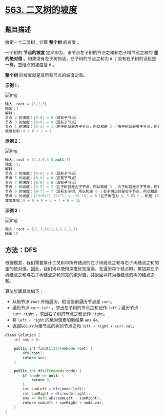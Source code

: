 # [563. 二叉树的坡度](https://leetcode-cn.com/problems/binary-tree-tilt/)

## 题目描述

给定一个二叉树，计算 **整个树** 的坡度 。

一个树的 **节点的坡度** 定义即为，该节点左子树的节点之和和右子树节点之和的 **差的绝对值** 。如果没有左子树的话，左子树的节点之和为 `0` ；没有右子树的话也是一样。空结点的坡度是 `0` 。

**整个树** 的坡度就是其所有节点的坡度之和。

**示例 1：**

![img](https://i.loli.net/2021/11/18/FUOlmXfqLJ98CHS.jpg)

```java
输入：root = [1,2,3]
输出：1
解释：
节点 2 的坡度：|0-0| = 0（没有子节点）
节点 3 的坡度：|0-0| = 0（没有子节点）
节点 1 的坡度：|2-3| = 1（左子树就是左子节点，所以和是 2 ；右子树就是右子节点，所以和是 3 ）
坡度总和：0 + 0 + 1 = 1
```

**示例 2：**

![img](https://i.loli.net/2021/11/18/9m1wFzu2iefDtAk.jpg)

```java
输入：root = [4,2,9,3,5,null,7]
输出：15
解释：
节点 3 的坡度：|0-0| = 0（没有子节点）
节点 5 的坡度：|0-0| = 0（没有子节点）
节点 7 的坡度：|0-0| = 0（没有子节点）
节点 2 的坡度：|3-5| = 2（左子树就是左子节点，所以和是 3 ；右子树就是右子节点，所以和是 5 ）
节点 9 的坡度：|0-7| = 7（没有左子树，所以和是 0 ；右子树正好是右子节点，所以和是 7 ）
节点 4 的坡度：|(3+5+2)-(9+7)| = |10-16| = 6（左子树值为 3、5 和 2 ，和是 10 ；右子树值为 9 和 7 ，和是 16 ）
坡度总和：0 + 0 + 0 + 2 + 7 + 6 = 15
```

**示例 3：**

![img](https://i.loli.net/2021/11/18/64Hki8n1pGxjYOw.jpg)



```java
输入：root = [21,7,14,1,1,2,2,3,3]
输出：9
```

## 方法：DFS

根据题意，我们需要累计二叉树中所有结点的左子树结点之和与右子树结点之和的差的绝对值。因此，我们可以使用深度优先搜索，在遍历每个结点时，累加其左子树结点之和与右子树结点之和的差的绝对值，并返回以其为根结点的树的结点之和。

算法步骤具体如下：

- 从根节点 `root` 开始遍历，假设当前遍历节点是 `curr`。
- 遍历节点 `curr.left` ，求出左子树的节点之和记作 `left`；遍历节点 `curr.right` ，求出右子树的节点之和记作 `right`。
- 将 `left - right` 的绝对值累加到结果 `ans` 中。
- 返回以`curr`为根节点的树的节点之和 `left + right + curr.val`。

```java
class Solution {
    int ans = 0;

    public int findTilt(TreeNode root) {
        dfs(root);
        return ans;
    }

    public int dfs(TreeNode node) {
        if (node == null) {
            return 0;
        }
        int sumLeft = dfs(node.left);
        int sumRight = dfs(node.right);
        ans += Math.abs(sumLeft - sumRight);
        return sumLeft + sumRight + node.val;
    }
}
```


